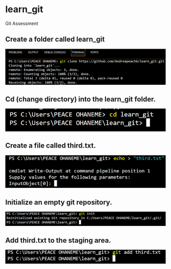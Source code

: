 # learn_git
Git Assessment
## Create a folder called learn_git
![learn_git](https://github.com/Andreapeach6/learn_git/blob/master/Image/Step%201.PNG?raw=true)
## Cd (change directory) into the learn_git folder.
![learn_git](https://github.com/Andreapeach6/learn_git/blob/master/Image/Step%202.PNG?raw=true)
## Create a file called third.txt.
![learn_git](https://github.com/Andreapeach6/learn_git/blob/master/Image/Step%203.PNG?raw=true)
## Initialize an empty git repository.
![learn_git](https://github.com/Andreapeach6/learn_git/blob/master/Image/Step%204.PNG?raw=true)
## Add third.txt to the staging area.
![lrearn_git](https://github.com/Andreapeach6/learn_git/blob/master/Image/Step%205.PNG?raw=true)
##
